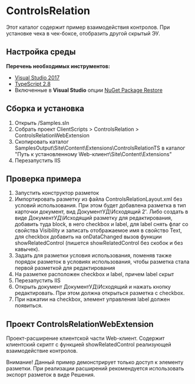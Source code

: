 # ControlsRelation

Этот каталог содержит пример взаимодействия контролов.
При установке чека в чек-боксе, отобразить другой скрытый ЭУ. 

## Настройка среды

**Перечень необходимых инструментов:** 
* [Visual Studio 2017](https://www.visualstudio.com)
* [TypeScript 2.8](https://www.typescriptlang.org)
* Включенные в **Visual Studio** опции  [NuGet Package Restore](https://docs.microsoft.com/en-us/nuget/consume-packages/package-restore#enabling-and-disabling-package-restore)

## Сборка и установка

1. Открыть /Samples.sln
2. Собрать проект ClientScripts > ControlsRelation > ControlsRelationWebExtension
3. Скопировать каталог SamplesOutput\Site\Content\Extensions\ControlsRelationTS в каталог "Путь к установленному Web-клиент\Site\Content\Extensions"
4. Перезапустить IIS

## Проверка примера

1. Запустить конструктор разметок
2. Импортировать разметку из файла ControlsRelationLayout.xml без условий использования. При этом будет добавлена разметка в тип карточки документ, вид ДокументУД\Исходящий
2'. Либо создать в виде ДокументУД\Исходящий разметку для редактирования, добавить туда block, в него checkbox и label,
для label снять флаг со свойства Visibility и записать отображаемое имя в свойство Text, для checkbox добавить на onDataChanged вызов функции showRelatedControl
(пишется showRelatedControl без скобок и без кавычек).
3. Задать для разметки условия использования, поменяв также порядок разметок в условиях использования, чтобы разметка стала первой разметкой для редактирования 
4. На разметке расположен checkbox и label, причем label скрыт
5. Перезапустить IIS
6. Открыть документ ДокументУД\Исходящий и нажать кнопку редактировать. При этом должна открыться разметка с checkbox.
7. При нажатии на checkbox, элемент управления label должен появиться.

## Проект ControlsRelationWebExtension

Проект-расширение клиентской части Web-клиент. Содержит клиентский скрипт c функцией showRelatedControl реализующей взаимодействие контролов.

Внимание! Данный пример демонстрирует только доступ к элементу разметки. 
При реализации расширений рекомендуется использовать экспорт разметок в виде Решения.